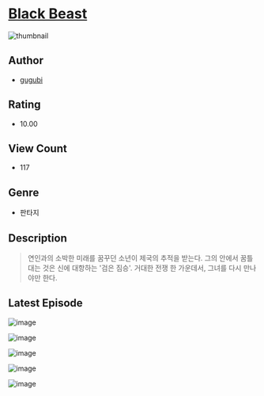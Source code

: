# [Black Beast](https://comic.naver.com/bestChallenge/list?titleId=810218)
![thumbnail](https://image-comic.pstatic.net/user_contents_data/challenge_comic/2023/05/23/331803/upload_7017507826958754916_480x623.jpeg)

## Author
- [gugubi](https://comic.naver.com/artistTitle?id=331803)

## Rating
- 10.00

## View Count
- 117

## Genre
- 판타지

## Description
> 연인과의 소박한 미래를 꿈꾸던 소년이 제국의 추적을 받는다. 그의 안에서 꿈틀대는 것은 신에 대항하는 '검은 짐승'. 거대한 전쟁 한 가운데서, 그녀를 다시 만나야만 한다.


## Latest Episode
![image](https://image-comic.pstatic.net/user_contents_data/challenge_comic/2023/05/23/331803/upload_7377285645342093410.jpeg)

![image](https://image-comic.pstatic.net/user_contents_data/challenge_comic/2023/05/23/331803/upload_4050482318047459376.jpeg)

![image](https://image-comic.pstatic.net/user_contents_data/challenge_comic/2023/05/23/331803/upload_3688504399193389367.jpeg)

![image](https://image-comic.pstatic.net/user_contents_data/challenge_comic/2023/05/23/331803/upload_3546691597053080113.jpeg)

![image](https://image-comic.pstatic.net/user_contents_data/challenge_comic/2023/05/23/331803/upload_7221866369513514339.jpeg)
